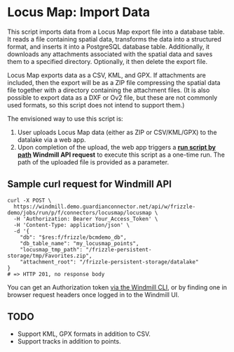 # Locus Map: Import Data

This script imports data from a Locus Map export file into a database table. It reads a file containing spatial data, transforms the data into a structured format, and inserts it into a PostgreSQL database table. Additionally, it downloads any attachments associated with the spatial data and saves them to a specified directory. Optionally, it then delete the export file.

Locus Map exports data as a CSV, KML, and GPX. If attachments are included, then the export will be as a ZIP file compressing the spatial data file together with a directory containing the attachment files. (It is also possible to export data as a DXF or Ov2 file, but these are not commonly used formats, so this script does not intend to support them.)

The envisioned way to use this script is:

1. User uploads Locus Map data (either as ZIP or CSV/KML/GPX) to the datalake via a web app.
2. Upon completion of the upload, the web app triggers a **[run script by path](https://app.windmill.dev/openapi.html#tag/job/POST/w/{workspace}/jobs/run/p/{path}) Windmill API request** to execute this script as a one-time run. The path of the uploaded file is provided as a parameter.

## Sample curl request for Windmill API

```
curl -X POST \
  https://windmill.demo.guardianconnector.net/api/w/frizzle-demo/jobs/run/p/f/connectors/locusmap/locusmap \
  -H 'Authorization: Bearer Your_Access_Token' \
  -H 'Content-Type: application/json' \
  -d '{
    "db": "$res:f/frizzle/bcmdemo_db",
    "db_table_name": "my_locusmap_points",
    "locusmap_tmp_path": "/frizzle-persistent-storage/tmp/Favorites.zip",
    "attachment_root": "/frizzle-persistent-storage/datalake"
}
# => HTTP 201, no response body
``` 

You can get an Authorization token [via the Windmill CLI](https://www.windmill.dev/docs/advanced/cli/user#creating-a-token), or by finding one in browser request headers once logged in to the Windmill UI.

## TODO

* Support KML, GPX formats in addition to CSV.
* Support tracks in addition to points.